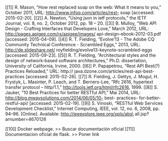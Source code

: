 [[1]] R. Mason, “How rest replaced soap on the web: What it means to you,” October 2011, URL: http://www.infoq.com/articles/rest- soap [accessed: 2015-02-20].
[[2]]  A. Newton, “Using json in ietf protocols,” the IETF Journal, vol. 8, no. 2, October 2012, pp. 18 – 20.
[[3]] B. Mulloy, “Web API Design - Crafting Interfaces that Developers Love,” March 2012, URL: http://pages.apigee.com/rs/apigee/images/ api-design-ebook-2012-03.pdf [accessed: 2015-04-09].
[[4]] R. T. Fielding, “Evolve’13 - The Adobe CQ Community Technical Conference - Scrambled Eggs,” 2013, URL: http://de.slideshare.net/ royfielding/evolve13-keynote-scrambled-eggs [accessed: 2015-09-23].
[[5]] R. T. Fielding, “Architectural styles and the design of network-based software architectures,” Ph.D. dissertation, University of California, Irvine, 2000.
[[6]] P. Papapetrou, “Rest API Best(?) Practices Reloaded,” URL: http:// java.dzone.com/articles/rest-api-best-practices [accessed: 2015-02-26].
[[7]] R. Fielding, J. Gettys, J. Mogul, H. Frystyk, L. Masinter, P. Leach, and T. Berners-Lee, “Rfc 2616, hypertext transfer protocol – http/1.1,” http://tools.ietf.org/html/rfc2616, 1999.
[[8]] S. Jauker, “10 Best Practices for better RESTful API,” Mai 2014, URL: http://blog.mwaysolutions.com/2014/06/05/10- best- practices- for-better-restful-api/ [accessed: 2015-02-19].
[[9]] S. Vinoski, “RESTful Web Services Development Checklist,” Internet Computing, IEEE, vol. 12, no. 6, 2008, pp. 94–96. [Online]. Available: http://ieeexplore.ieee.org/xpls/abs\ all.jsp?arnumber=4670126

[[10]] Docker webpage. >> Buscar documentación oficial
[[11]] Documentacion oficial de flask. >> Poner link